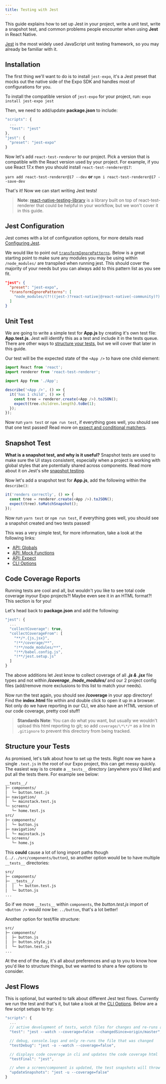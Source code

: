 ```yaml
---
title: Testing with Jest
---
```


This guide explains how to set up Jest in your project, write a unit test, write a snapshot test, and common problems people encounter when using **Jest** in React Native.

[Jest](https://jestjs.io) is the most widely used JavaScript unit testing framework, so you may already be familiar with it.

## Installation

The first thing we'll want to do is to install `jest-expo`, it's a Jest preset that mocks out the native side of the Expo SDK and handles most of configurations for you.

To install the compatible version of `jest-expo` for your project, run: `expo install jest-expo jest`

Then, we need to add/update **package.json** to include:

```js
"scripts": {
  ...
  "test": "jest"
},
"jest": {
  "preset": "jest-expo"
}
```

Now let's add `react-test-renderer` to our project. Pick a version that is compatible with the React version used by your project. For example, if you use React 17.x then you should install `react-test-renderer@17`:

`yarn add react-test-renderer@17 --dev` **or** `npm i react-test-renderer@17 --save-dev`

That's it! Now we can start writing Jest tests!

> **Note**: [react-native-testing-library](https://github.com/callstack/react-native-testing-library) is a library built on top of react-test-renderer that could be helpful in your workflow, but we won't cover it in this guide.

## Jest Configuration

Jest comes with a lot of configuration options, for more details read [Configuring Jest](https://jestjs.io/docs/configuration).

We would like to point out [`transformIgnorePatterns`](https://jestjs.io/docs/configuration#transformignorepatterns-arraystring). Below is a great starting point to make sure any modules you may be using within `/node_modules/` are transpiled when running jest. This should cover the majority of your needs but you can always add to this pattern list as you see fit.

```json
"jest": {
  "preset": "jest-expo",
  "transformIgnorePatterns": [
    "node_modules/(?!((jest-)?react-native|@react-native(-community)?)|expo(nent)?|@expo(nent)?/.*|@expo-google-fonts/.*|react-navigation|@react-navigation/.*|@unimodules/.*|unimodules|sentry-expo|native-base|react-native-svg)"
  ]
}
```

## Unit Test

We are going to write a simple test for **App.js** by creating it's own test file: **App.test.js**. Jest will identify this as a test and include it in the tests queue. There are other ways to [structure your tests](#structure-your-tests), but we will cover that later in this guide.

Our test will be the expected state of the `<App />` to have one child element:

```js
import React from 'react';
import renderer from 'react-test-renderer';

import App from './App';

describe('<App />', () => {
  it('has 1 child', () => {
    const tree = renderer.create(<App />).toJSON();
    expect(tree.children.length).toBe(1);
  });
});
```

Now run `yarn test` or `npm run test`, if everything goes well, you should see that one test passed! Read more on [expect and conditional matchers](https://jestjs.io/docs/en/expect).

## Snapshot Test

**What is a snapshot test, and why is it useful?** Snapshot tests are used to make sure the UI stays consistent, especially when a project is working with global styles that are potentially shared across components. Read more about it on Jest's site [snapshot testing](https://jestjs.io/docs/en/snapshot-testing).

Now let's add a snapshot test for **App.js**, add the following within the `describe()`:

```js
it('renders correctly', () => {
  const tree = renderer.create(<App />).toJSON();
  expect(tree).toMatchSnapshot();
});
```

Now run `yarn test` or `npm run test`, if everything goes well, you should see a snapshot created and two tests passed!

This was a very simple test, for more information, take a look at the following links:

- [API: Globals](https://jestjs.io/docs/en/api)
- [API: Mock Functions](https://jestjs.io/docs/en/mock-function-api)
- [API: Expect](https://jestjs.io/docs/en/expect)
- [CLI Options](https://jestjs.io/docs/en/cli)

## Code Coverage Reports

Running tests are cool and all, but wouldn't you like to see total code coverage inyour Expo projects?! Maybe even see it in an HTML format?! This section is for you!

Let's head back to **package.json** and add the following:

```js
"jest": {
  ...
  "collectCoverage": true,
  "collectCoverageFrom": [
    "**/*.{js,jsx}",
    "!**/coverage/**",
    "!**/node_modules/**",
    "!**/babel.config.js",
    "!**/jest.setup.js"
  ]
}
```

The above additions let Jest know to collect coverage of all **_.js & .jsx_** file types and not within **_/coverage_**, **_/node_modules/_** and our 2 project config files (add/remove more exclusions to this list to match your needs).

Now run the test again, you should see **/coverage** in your app directory! Find the **index.html** file within and double click to open it up in a browser. Not only do we have reporting in our CLI, we also have an HTML version of our code coverage, pretty cool stuff!

> **Standards Note**: You can do what you want, but usually we wouldn't upload this html reporting to git; so add `coverage/\*\*/*` as a line in `.gitignore` to prevent this directory from being tracked.

## Structure your Tests

As promised, let's talk about how to set up the tests. Right now we have a single `.test.js` in the root of our Expo project, this can get messy quickly. The easiest way is to create a `__tests__` directory (anywhere you'd like) and put all the tests there. For example see below:

```sh
__tests__/
├─ components/
│  └─ button.test.js
├─ navigation/
│  └─ mainstack.test.js
└─ screens/
   └─ home.test.js
src/
├─ components/
│  └─ button.js
├─ navigation/
│  └─ mainstack.js
└─ screens/
   └─ home.js
```

This **could** cause a lot of long import paths though (`../../src/components/button`), so another option would be to have multiple `__tests__` directories:

```sh
src/
├─ components/
├─ __tests__/
│  │  └─ button.test.js
│  └─ button.js
...
```

So if we move `__tests__` within `components`, the _button.test.js_ import of `<Button />` would now be: `../button`, that's a lot better!

Another option for test/file structure:

```sh
src/
├─ components/
│  ├─ button.js
│  ├─ button.style.js
│  └─ button.test.js
...
```

At the end of the day, it's all about preferences and up to you to know how you'd like to structure things, but we wanted to share a few options to consider.

## Jest Flows

This is optional, but wanted to talk about different Jest test flows. Currently we run the test and that's it, but take a look at the [CLI Options](https://jestjs.io/docs/en/cli). Below are a few script setups to try:

```js
"scripts": {
  ...
  // active development of tests, watch files for changes and re-runs all tests
  "test": "jest --watch --coverage=false --changedSince=origin/master",

  // debug, console.logs and only re-runs the file that was changed
  "testDebug": "jest -o --watch --coverage=false",

  // displays code coverage in cli and updates the code coverage html
  "testFinal": "jest",

  // when a screen/component is updated, the test snapshots will throw an error, this updates them
  "updateSnapshots": "jest -u --coverage=false"
}
```
